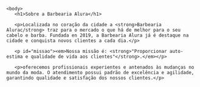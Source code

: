 <!DOCTYPE html>
<html lang="pt-br" 
    <head>
        <meta charset="UTF-8">
        <title>barbearia Alura</title>
        <link rel="stylesheet" herf="style.css"
    </head>

    <body> 
       <h1>Sobre a Barbearia Alura</h1>

       <p>Localizada no coração da cidade a <strong>Barbearia Alurac/strong> traz para o mercado o que há de melhor para o seu cabelo e barba. Fundada en 2019, a Barbearia Alura já é destaque na cidade e conquista novos clientes a cada dia.</p>

       <p id="missao"><em>Nossa missão é: <strong>"Proporcionar auto-estima e qualidade de vida aos clientes"</strong>.</em></p>

       <p>oferecemos profissionais experientes e antenados às mudanças no mundo da moda. O atendimento possui padrão de excelência e agilidade, garantindo qualidade e satisfação dos nossos clientes.</p>
   </body>
</html>
